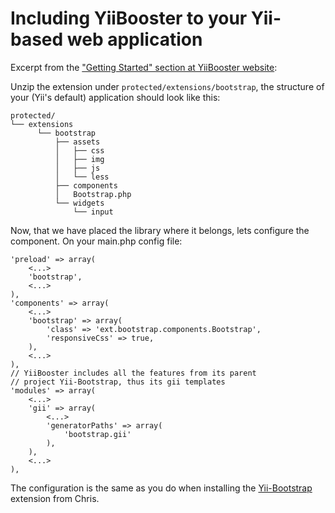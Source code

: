 # Including YiiBooster to your Yii-based web application

Excerpt from the ["Getting Started" section at YiiBooster website](http://yii-booster.clevertech.biz/getting-started.html):

Unzip the extension under `protected/extensions/bootstrap`, the structure of your (Yii's default) application should look like this:

    protected/
    └── extensions
          └── bootstrap
              ├── assets
              │   ├── css
              │   ├── img
              │   ├── js
              │   └── less
              ├── components
              │   Bootstrap.php
              └── widgets
                  └── input

Now, that we have placed the library where it belongs, lets configure the component. On your main.php config file:

    'preload' => array(
        <...>
        'bootstrap',
        <...>
    ),
    'components' => array(
        <...>
        'bootstrap' => array(
            'class' => 'ext.bootstrap.components.Bootstrap',
            'responsiveCss' => true,
        ),
        <...>
    ),
    // YiiBooster includes all the features from its parent
    // project Yii-Bootstrap, thus its gii templates
    'modules' => array(
        <...>
        'gii' => array(
            <...>
            'generatorPaths' => array(
                'bootstrap.gii'
            ),
        ),
        <...>
    ),

The configuration is the same as you do when installing the [Yii-Bootstrap](http://www.yiiframework.com/extension/bootstrap) extension from Chris.
